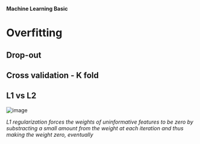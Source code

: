 **Machine Learning Basic**

# Overfitting
## Drop-out

## Cross validation - K fold

## L1 vs L2
![image](https://user-images.githubusercontent.com/39760546/184844839-69c2977f-bc17-4ece-93c8-4028e056116e.png)

*L1 regularization forces the weights of uninformative features to be zero by substracting a small amount from the weight at each iteration and thus making the weight zero, eventually*
